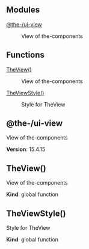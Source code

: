<!--- Code generated by @the-/script-doc. DO NOT EDIT. -->

## Modules

<dl>
<dt><a href="#module_@the-/ui-view">@the-/ui-view</a></dt>
<dd><p>View of the-components</p>
</dd>
</dl>

## Functions

<dl>
<dt><a href="#TheView">TheView()</a></dt>
<dd><p>View of the-components</p>
</dd>
<dt><a href="#TheViewStyle">TheViewStyle()</a></dt>
<dd><p>Style for TheView</p>
</dd>
</dl>

<a name="module_@the-/ui-view"></a>

## @the-/ui-view
View of the-components

**Version**: 15.4.15  
<a name="TheView"></a>

## TheView()
View of the-components

**Kind**: global function  
<a name="TheViewStyle"></a>

## TheViewStyle()
Style for TheView

**Kind**: global function  
